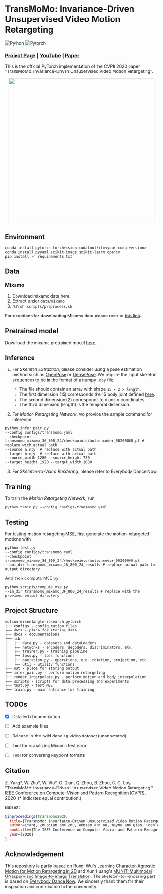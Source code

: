 # TransMoMo: Invariance-Driven Unsupervised Video Motion Retargeting

![Python](https://img.shields.io/badge/Python->=3.6-Blue?logo=python)  ![Pytorch](https://img.shields.io/badge/PyTorch->=1.1.0-Orange?logo=pytorch)

### [Project Page](https://yzhq97.github.io/transmomo/) | [YouTube](https://youtu.be/akbRtnRMkMk) | [Paper](https://arxiv.org/pdf/2003.14401.pdf)

This is the official PyTorch implementation of the CVPR 2020 paper "TransMoMo: Invariance-Driven Unsupervised Video Motion Retargeting".



<p align='center'>  
  <img src='https://yzhq97.github.io/assets/transmomo/dance.gif' width='480'/>
</p>



## Environment

```
conda install pytorch torchvision cudatoolkit=<your cuda version>
conda install pyyaml scikit-image scikit-learn opencv
pip install -r requirements.txt
```

## Data

### Mixamo

1. Download mixamo data [here](https://drive.google.com/open?id=1z0kD_F4jHk2sMqgvYOPfTBsguU7uGY1x).
2. Extract under `data/mixamo`
3. run `sh scripts/preprocess.sh`

For directions for downloading Mixamo data please refer to [this link](https://github.com/ChrisWu1997/2D-Motion-Retargeting/blob/master/dataset/Guide%20For%20Downloading%20Mixamo%20Data.md).

## Pretrained model

Download the mixamo pretrained model [here](https://drive.google.com/open?id=120LeeR1WjdO0Emk_6hVRERu1I6Bimi6Q).

## Inference

1. For *Skeleton Extraction*, please consider using a pose estimation method such as [OpenPose](https://github.com/CMU-Perceptual-Computing-Lab/openpose) or [DensePose](https://github.com/facebookresearch/DensePose). We require the input skeleton sequences to be in the format of a numpy `.npy` file:
   - The file should contain an array with shape `15 x 2 x length`.
   - The first dimension (15) corresponds the 15 body joint defined [here](https://github.com/yzhq97/transmomo.pytorch/blob/master/docs/keypoint_format.md).
   - The second dimension (2) corresponds to x and y coordinates.
   - The third dimension (length) is the temporal dimension. 

2. For *Motion Retargeting Network*, wo provide the sample command for inference:

  ```shell script
  python infer_pair.py 
  --config configs/transmomo.yaml 
  --checkpoint transmomo_mixamo_36_800_24/checkpoints/autoencoder_00200000.pt # replace with actual path
  --source a.npy  # replace with actual path
  --target b.npy  # replace with actual path
  --source_width 1280 --source_height 720 
  --target_height 1920 --target_width 1080
  ```

3. For *Skeleton-to-Video Rendering*, please refer to [Everybody Dance Now](https://carolineec.github.io/everybody_dance_now/).

## Training

To train the *Motion Retargeting Network*, run
```shell script
python train.py --config configs/transmomo.yaml
```

## Testing

For testing motion retargeting MSE, first generate the motion-retargeted motions with
```shell script
python test.py
--config configs/transmomo.yaml
--checkpoint transmomo_mixamo_36_800_24/checkpoints/autoencoder_00200000.pt
--out_dir transmomo_mixamo_36_800_24_results # replace actual path to output directory
```
And then compute MSE by
```shell script
python scripts/compute_mse.py 
--in_dir transmomo_mixamo_36_800_24_results # replace with the previous output directory
```

## Project Structure

```
motion-disentangle-research.pytorch
├── configs - configuration files
├── data - place for storing data
├── docs - documentations
├── lib
│   ├── data.py - datasets and dataLoaders
│   ├── networks - encoders, decoders, discriminators, etc.
│   ├── trainer.py - training pipeline
│   ├── loss.py - loss functions
│   ├── operation.py - operations, e.g. rotation, projection, etc.
│   └── util - utility functions
├── out - place for storing output
├── infer_pair.py - perform motion retargeting
├── render_interpolate.py - perform motion and body interpolation
├── scripts - scripts for data processing and experiments
├── test.py - test MSE
└── train.py - main entrance for training
```

## TODOs

- [x] Detailed documentation

- [ ] Add example files

- [ ] Release in-the-wild dancing video dataset (unannotated)

- [ ] Tool for visualizing Mixamo test error

- [ ] Tool for converting keypoint formats

## Citation

Z. Yang*, W. Zhu*, W. Wu*, C. Qian, Q. Zhou, B. Zhou, C. C. Loy. "TransMoMo: Invariance-Driven Unsupervised Video Motion Retargeting." IEEE Conference on Computer Vision and Pattern Recognition (CVPR), 2020. (* indicates equal contribution.)

BibTeX:
```bibtex
@inproceedings{transmomo2020,
  title={TransMoMo: Invariance-Driven Unsupervised Video Motion Retargeting},
  author={Yang, Zhuoqian and Zhu, Wentao and Wu, Wayne and Qian, Chen and Zhou, Qiang and Zhou, Bolei and Loy, Chen Change},
  booktitle={The IEEE Conference on Computer Vision and Pattern Recognition (CVPR)},
  year={2020}
}
```

## Acknowledgement

This repository is partly based on Rundi Wu's [Learning Character-Agnostic Motion for Motion Retargeting in 2D](https://motionretargeting2d.github.io/) and Xun Huang's [MUNIT: Multimodal UNsupervised Image-to-image Translation](https://github.com/NVlabs/MUNIT). The skeleton-to-rendering part is based on [Everybody Dance Now](https://carolineec.github.io/everybody_dance_now/). We sincerely thank them for their inspiration and contribution to the community.
